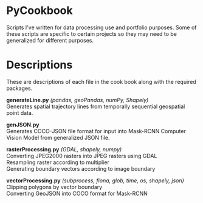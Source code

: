# PyCookbook
Scripts I've written for data processing use and portfolio purposes. Some of these scripts are specific to certain projects so they may need to be generalized for different purposes.

# Descriptions
These are descriptions of each file in the cook book along with the required packages.

**generateLine.py** *(pandas, geoPandas, numPy, Shapely)*  
Generates spatial trajectory lines from temporally sequential geospatial point data. 

**genJSON.py**  
Generates COCO-JSON file format for input into Mask-RCNN Computer Vision Model from generalized JSON file.

**rasterProcessing.py** *(GDAL, shapely, numpy)*  
Converting JPEG2000 rasters into JPEG rasters using GDAL  
Resampling raster according to multiplier  
Generating boundary vectors according to image boundary  

**vectorProcessing.py** *(subprocess, fiona, glob, time, os, shapely, json)*  
Clipping polygons by vector boundary  
Converting GeoJSON into COCO format for Mask-RCNN  
